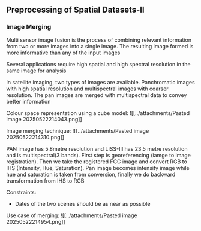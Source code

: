 ## Preprocessing of Spatial Datasets-II

### Image Merging
Multi sensor image fusion is the process of combining relevant information from two or more images into a single image. The resulting image formed is more informative than any of the input images

Several applications require high spatial and high spectral resolution in the same image for analysis

In satellite imaging, two types of images are available. Panchromatic images with high spatial resolution and multispectral images with coarser resolution. The pan images are merged with multispectral data to convey better information

Colour space representation using a cube model:
 ![[../attachments/Pasted image 20250522214043.png]]

Image merging technique:
![[../attachments/Pasted image 20250522214310.png]]

PAN image has 5.8metre resolution and LISS-III has 23.5 metre resolution and is multispectral(3 bands). First step is georeferencing (iamge to image registration). 
Then we take the registered FCC image and convert RGB to IHS (Intensity, Hue, Saturation). Pan image becomes intensity image while hue and saturation is taken from conversion, finally we do backward transformation from IHS to RGB

Constraints:
- Dates of the two scenes should be as near as possible

Use case of merging:
![[../attachments/Pasted image 20250522214954.png]]

